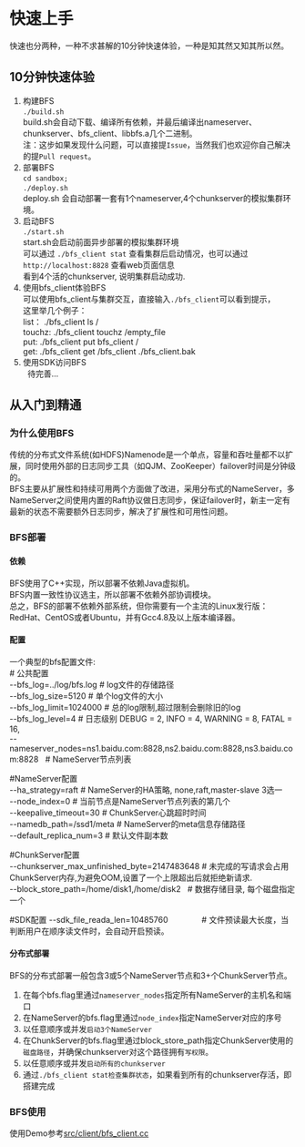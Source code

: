快速上手
======

快速也分两种，一种不求甚解的10分钟快速体验，一种是知其然又知其所以然。

## 10分钟快速体验
1. 构建BFS  
   `./build.sh`  
   build.sh会自动下载、编译所有依赖，并最后编译出nameserver、chunkserver、bfs_client、libbfs.a几个二进制。  
   注：这步如果发现什么问题，可以直接提`Issue`，当然我们也欢迎你自己解决的提`Pull request`。
2. 部署BFS  
   `cd sandbox;`  
   `./deploy.sh`  
   deploy.sh 会自动部署一套有1个nameserver,4个chunkserver的模拟集群环境。  
3. 启动BFS  
   `./start.sh`  
   start.sh会启动前面异步部署的模拟集群环境  
   可以通过 `./bfs_client stat` 查看集群后启动情况，也可以通过`http://localhost:8828` 查看web页面信息  
   看到4个活的chunkserver, 说明集群启动成功.  
4. 使用bfs_client体验BFS  
   可以使用bfs_client与集群交互，直接输入`./bfs_client`可以看到提示，  
   这里举几个例子：  
   list： ./bfs_client ls /  
   touchz: ./bfs_client touchz /empty_file  
   put: ./bfs_client put bfs_client /  
   get: ./bfs_client get /bfs_client ./bfs_client.bak  
5. 使用SDK访问BFS  
   待完善...
   
## 从入门到精通
### 为什么使用BFS
传统的分布式文件系统(如HDFS)Namenode是一个单点，容量和吞吐量都不以扩展，同时使用外部的日志同步工具（如QJM、ZooKeeper）failover时间是分钟级的。  
BFS主要从扩展性和持续可用两个方面做了改进，采用分布式的NameServer，多NameServer之间使用内置的Raft协议做日志同步，保证failover时，新主一定有最新的状态不需要额外日志同步，解决了扩展性和可用性问题。  
### BFS部署
#### 依赖
BFS使用了C++实现，所以部署不依赖Java虚拟机。  
BFS内置一致性协议选主，所以部署不依赖外部协调模块。  
总之，BFS的部署不依赖外部系统，但你需要有一个主流的Linux发行版：RedHat、CentOS或者Ubuntu，并有Gcc4.8及以上版本编译器。  
#### 配置
一个典型的bfs配置文件:  
\# 公共配置  
--bfs_log=../log/bfs.log   # log文件的存储路径  
--bfs_log_size=5120        # 单个log文件的大小  
--bfs_log_limit=1024000    # 总的log限制,超过限制会删除旧的log  
--bfs_log_level=4          # 日志级别 DEBUG = 2, INFO = 4, WARNING = 8, FATAL = 16,  
--nameserver_nodes=ns1.baidu.com:8828,ns2.baidu.com:8828,ns3.baidu.com:8828   # NameServer节点列表  
  
\#NameServer配置  
--ha_strategy=raft         # NameServer的HA策略, none,raft,master-slave 3选一  
--node_index=0             # 当前节点是NameServer节点列表的第几个  
--keepalive_timeout=30     # ChunkServer心跳超时时间  
--namedb_path=/ssd1/meta   # NameServer的meta信息存储路径  
--default_replica_num=3    # 默认文件副本数  
  
\#ChunkServer配置  
--chunkserver_max_unfinished_byte=2147483648 # 未完成的写请求会占用ChunkServer内存,为避免OOM,设置了一个上限超出后就拒绝新请求.  
--block_store_path=/home/disk1,/home/disk2   # 数据存储目录, 每个磁盘指定一个  
  
\#SDK配置
--sdk_file_reada_len=10485760                # 文件预读最大长度，当判断用户在顺序读文件时，会自动开启预读。  

#### 分布式部署
BFS的分布式部署一般包含3或5个NameServer节点和3+个ChunkServer节点。  
1. 在每个bfs.flag里通过`nameserver_nodes`指定所有NameServer的主机名和端口  
2. 在NameServer的bfs.flag里通过`node_index`指定NameServer对应的序号  
3. 以任意顺序或并发`启动3个NameServer`  
4. 在ChunkServer的bfs.flag里通过block_store_path指定ChunkServer使用的`磁盘路径`，并确保chunkserver对这个路径拥有`写权限`。  
5. 以任意顺序或并发`启动所有的chunkserver`  
6. 通过`./bfs_client stat检查集群状态`，如果看到所有的chunkserver存活，即搭建完成  

### BFS使用
使用Demo参考[src/client/bfs_client.cc](https://github.com/baidu/bfs/blob/master/src/client/bfs_client.cc)
